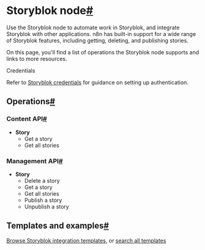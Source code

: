 [](https://github.com/n8n-io/n8n-docs/edit/main/docs/integrations/builtin/app-nodes/n8n-nodes-base.storyblok.md "Edit this page")

# Storyblok node[#](#storyblok-node "Permanent link")

Use the Storyblok node to automate work in Storyblok, and integrate Storyblok with other applications. n8n has built-in support for a wide range of Storyblok features, including getting, deleting, and publishing stories.

On this page, you'll find a list of operations the Storyblok node supports and links to more resources.

Credentials

Refer to [Storyblok credentials](../../credentials/storyblok/) for guidance on setting up authentication.

## Operations[#](#operations "Permanent link")

### Content API[#](#content-api "Permanent link")

*   **Story**
    *   Get a story
    *   Get all stories

### Management API[#](#management-api "Permanent link")

*   **Story**
    *   Delete a story
    *   Get a story
    *   Get all stories
    *   Publish a story
    *   Unpublish a story

## Templates and examples[#](#templates-and-examples "Permanent link")

[Browse Storyblok integration templates](https://n8n.io/integrations/storyblok/), or [search all templates](https://n8n.io/workflows/)